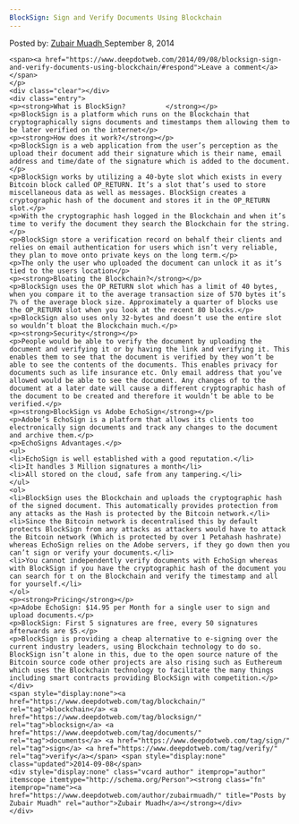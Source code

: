 ```yaml
---
BlockSign: Sign and Verify Documents Using Blockchain
---
```

<article class="post-listing post-6932 post type-post status-publish format-standard has-post-thumbnail hentry  tag-blockchain tag-blocksign tag-documents tag-sign tag-verify">
    <div class="post-inner">
        <span>Posted by: <a href="https://www.deepdotweb.com/author/zubairmuadh/" title="">Zubair Muadh </a></span>
    <span>September 8, 2014</span>
    
    <span><a href="https://www.deepdotweb.com/2014/09/08/blocksign-sign-and-verify-documents-using-blockchain/#respond">Leave a comment</a></span>
    </p>
    <div class="clear"></div>
    <div class="entry">
    <p><strong>What is BlockSign?          </strong></p>
    <p>BlockSign is a platform which runs on the Blockchain that cryptographically signs documents and timestamps them allowing them to be later verified on the internet</p>
    <p><strong>How does it work?</strong></p>
    <p>BlockSign is a web application from the user’s perception as the upload their document add their signature which is their name, email address and time/date of the signature which is added to the document.</p>
    <p>BlockSign works by utilizing a 40-byte slot which exists in every Bitcoin block called OP_RETURN. It’s a slot that’s used to store miscellaneous data as well as messages. BlockSign creates a cryptographic hash of the document and stores it in the OP_RETURN slot.</p>
    <p>With the cryptographic hash logged in the Blockchain and when it’s time to verify the document they search the Blockchain for the string.</p>
    <p>BlockSign store a verification record on behalf their clients and relies on email authentication for users which isn’t very reliable, they plan to move onto private keys on the long term.</p>
    <p>The only the user who uploaded the document can unlock it as it’s tied to the users location</p>
    <p><strong>Bloating the Blockchain?</strong></p>
    <p>BlockSign uses the OP_RETURN slot which has a limit of 40 bytes, when you compare it to the average transaction size of 570 bytes it’s 7% of the average block size. Approximately a quarter of blocks use the OP_RETURN slot when you look at the recent 80 blocks.</p>
    <p>BlockSign also uses only 32-bytes and doesn’t use the entire slot so wouldn’t bloat the Blockchain much.</p>
    <p><strong>Security</strong></p>
    <p>People would be able to verify the document by uploading the document and verifying it or by having the link and verifying it. This enables them to see that the document is verified by they won’t be able to see the contents of the documents. This enables privacy for documents such as life insurance etc. Only email address that you’ve allowed would be able to see the document. Any changes of to the document at a later date will cause a different cryptographic hash of the document to be created and therefore it wouldn’t be able to be verified.</p>
    <p><strong>BlockSign vs Adobe EchoSign</strong></p>
    <p>Adobe’s EchoSign is a platform that allows its clients too electronically sign documents and track any changes to the document and archive them.</p>
    <p>EchoSigns Advantages.</p>
    <ul>
    <li>EchoSign is well established with a good reputation.</li>
    <li>It handles 3 Million signatures a month</li>
    <li>All stored on the cloud, safe from any tampering.</li>
    </ul>
    <ol>
    <li>BlockSign uses the Blockchain and uploads the cryptographic hash of the signed document. This automatically provides protection from any attacks as the Hash is protected by the Bitcoin network.</li>
    <li>Since the Bitcoin network is decentralised this by default protects BlockSign from any attacks as attackers would have to attack the Bitcoin network (Which is protected by over 1 Petahash hashrate) whereas EchoSign relies on the Adobe servers, if they go down then you can’t sign or verify your documents.</li>
    <li>You cannot independently verify documents with EchoSign whereas with BlockSign if you have the cryptographic hash of the document you can search for t on the Blockchain and verify the timestamp and all for yourself.</li>
    </ol>
    <p><strong>Pricing</strong></p>
    <p>Adobe EchoSign: $14.95 per Month for a single user to sign and upload documents.</p>
    <p>BlockSign: First 5 signatures are free, every 50 signatures afterwards are $5.</p>
    <p>BlockSign is providing a cheap alternative to e-signing over the current industry leaders, using Blockchain technology to do so. BlockSign isn’t alone in this, due to the open source nature of the Bitcoin source code other projects are also rising such as Euthereum which uses the Blockchain technology to facilitate the many things including smart contracts providing BlockSign with competition.</p>
    </div>
    <span style="display:none"><a href="https://www.deepdotweb.com/tag/blockchain/" rel="tag">blockchain</a> <a href="https://www.deepdotweb.com/tag/blocksign/" rel="tag">blocksign</a> <a href="https://www.deepdotweb.com/tag/documents/" rel="tag">documents</a> <a href="https://www.deepdotweb.com/tag/sign/" rel="tag">sign</a> <a href="https://www.deepdotweb.com/tag/verify/" rel="tag">verify</a></span> <span style="display:none" class="updated">2014-09-08</span>
    <div style="display:none" class="vcard author" itemprop="author" itemscope itemtype="http://schema.org/Person"><strong class="fn" itemprop="name"><a href="https://www.deepdotweb.com/author/zubairmuadh/" title="Posts by Zubair Muadh" rel="author">Zubair Muadh</a></strong></div>
    </div>
</article>

